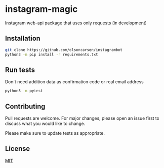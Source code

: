 # instagram-magic

Instagram web-api package that uses only requests (in development)

## Installation

```bash
git clone https://gitnub.com/olsoncarsen/instagrambot
python3 -m pip install -r requirements.txt
```

## Run tests 

Don't need addition data as confirmation code or real email address 

```bash
python3 -m pytest
```

## Contributing
Pull requests are welcome. For major changes, please open an issue first to discuss what you would like to change.

Please make sure to update tests as appropriate.

## License
[MIT](https://choosealicense.com/licenses/mit/)
